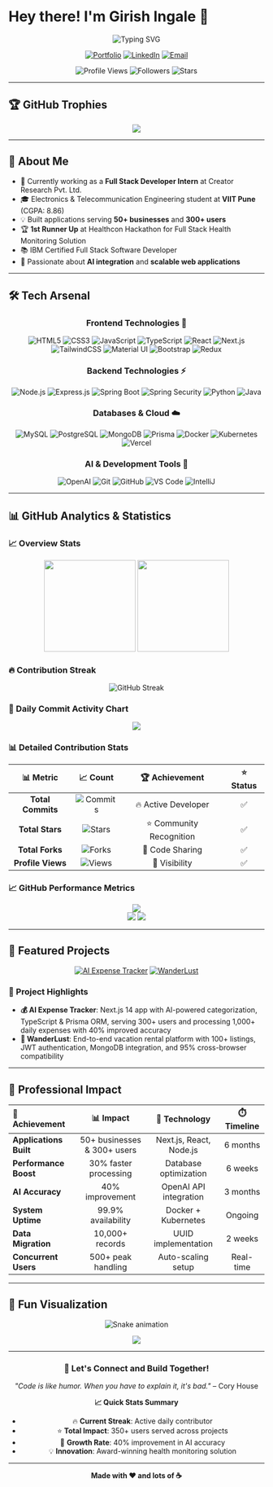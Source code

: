 # Hey there! I'm Girish Ingale 👋

<div align="center">
  <img src="https://readme-typing-svg.herokuapp.com?font=Fira+Code&size=30&duration=3000&pause=1000&color=FFD700&center=true&vCenter=true&width=600&lines=Full+Stack+Developer;AI+Enthusiast;Problem+Solver;Always+Learning!" alt="Typing SVG" />
</div>

<div align="center">
  
[![Portfolio](https://img.shields.io/badge/🌐_Portfolio-FFD700?style=for-the-badge&logoColor=black)](https://github.com/girish-inc/portfolia)
[![LinkedIn](https://img.shields.io/badge/💼_LinkedIn-FFD700?style=for-the-badge&logoColor=black)](https://linkedin.com/in/girish-ingale)
[![Email](https://img.shields.io/badge/📧_Email-FFD700?style=for-the-badge&logoColor=black)](mailto:girishingale9764@gmail.com)

![Profile Views](https://komarev.com/ghpvc/?username=girish-inc&color=gold&style=for-the-badge&label=Profile+Views)
![Followers](https://img.shields.io/github/followers/girish-inc?color=FFD700&style=for-the-badge&logo=github&label=Followers)
![Stars](https://img.shields.io/github/stars/girish-inc?color=FFD700&style=for-the-badge&logo=github&label=Total+Stars)

</div>

---

## 🏆 GitHub Trophies

<div align="center">
  <img src="https://github-profile-trophy.vercel.app/?username=girish-inc&theme=flat&no-frame=true&no-bg=false&margin-w=4&row=2&column=4&title=MultiLanguage,Commits,PullRequest,Reviews,Repositories,Stars,Followers,Issues" />
</div>

---

## 🚀 About Me

- 🔭 Currently working as a **Full Stack Developer Intern** at Creator Research Pvt. Ltd.
- 🎓 Electronics & Telecommunication Engineering student at **VIIT Pune** (CGPA: 8.86)
- 💡 Built applications serving **50+ businesses** and **300+ users**
- 🏆 **1st Runner Up** at Healthcon Hackathon for Full Stack Health Monitoring Solution
- 📚 IBM Certified Full Stack Software Developer
- 🌱 Passionate about **AI integration** and **scalable web applications**

---

## 🛠️ Tech Arsenal

<div align="center">

### Frontend Technologies 🎨
![HTML5](https://img.shields.io/badge/HTML5-E34F26?style=for-the-badge&logo=html5&logoColor=white)
![CSS3](https://img.shields.io/badge/CSS3-1572B6?style=for-the-badge&logo=css3&logoColor=white)
![JavaScript](https://img.shields.io/badge/JavaScript-F7DF1E?style=for-the-badge&logo=javascript&logoColor=black)
![TypeScript](https://img.shields.io/badge/TypeScript-007ACC?style=for-the-badge&logo=typescript&logoColor=white)
![React](https://img.shields.io/badge/React-20232A?style=for-the-badge&logo=react&logoColor=61DAFB)
![Next.js](https://img.shields.io/badge/Next.js-000000?style=for-the-badge&logo=next.js&logoColor=white)
![TailwindCSS](https://img.shields.io/badge/Tailwind_CSS-38B2AC?style=for-the-badge&logo=tailwind-css&logoColor=white)
![Material UI](https://img.shields.io/badge/Material--UI-0081CB?style=for-the-badge&logo=material-ui&logoColor=white)
![Bootstrap](https://img.shields.io/badge/Bootstrap-563D7C?style=for-the-badge&logo=bootstrap&logoColor=white)
![Redux](https://img.shields.io/badge/Redux-593D88?style=for-the-badge&logo=redux&logoColor=white)

### Backend Technologies ⚡
![Node.js](https://img.shields.io/badge/Node.js-43853D?style=for-the-badge&logo=node.js&logoColor=white)
![Express.js](https://img.shields.io/badge/Express.js-404D59?style=for-the-badge&logo=express&logoColor=white)
![Spring Boot](https://img.shields.io/badge/Spring_Boot-6DB33F?style=for-the-badge&logo=spring-boot&logoColor=white)
![Spring Security](https://img.shields.io/badge/Spring_Security-6DB33F?style=for-the-badge&logo=spring-security&logoColor=white)
![Python](https://img.shields.io/badge/Python-3776AB?style=for-the-badge&logo=python&logoColor=white)
![Java](https://img.shields.io/badge/Java-ED8B00?style=for-the-badge&logo=java&logoColor=white)

### Databases & Cloud ☁️
![MySQL](https://img.shields.io/badge/MySQL-00000F?style=for-the-badge&logo=mysql&logoColor=white)
![PostgreSQL](https://img.shields.io/badge/PostgreSQL-316192?style=for-the-badge&logo=postgresql&logoColor=white)
![MongoDB](https://img.shields.io/badge/MongoDB-4EA94B?style=for-the-badge&logo=mongodb&logoColor=white)
![Prisma](https://img.shields.io/badge/Prisma-3982CE?style=for-the-badge&logo=Prisma&logoColor=white)
![Docker](https://img.shields.io/badge/Docker-2496ED?style=for-the-badge&logo=docker&logoColor=white)
![Kubernetes](https://img.shields.io/badge/Kubernetes-326CE5?style=for-the-badge&logo=kubernetes&logoColor=white)
![Vercel](https://img.shields.io/badge/Vercel-000000?style=for-the-badge&logo=vercel&logoColor=white)

### AI & Development Tools 🤖
![OpenAI](https://img.shields.io/badge/OpenAI-412991?style=for-the-badge&logo=openai&logoColor=white)
![Git](https://img.shields.io/badge/GIT-E44C30?style=for-the-badge&logo=git&logoColor=white)
![GitHub](https://img.shields.io/badge/GitHub-100000?style=for-the-badge&logo=github&logoColor=white)
![VS Code](https://img.shields.io/badge/Visual_Studio_Code-0078D4?style=for-the-badge&logo=visual%20studio%20code&logoColor=white)
![IntelliJ](https://img.shields.io/badge/IntelliJ_IDEA-000000.svg?style=for-the-badge&logo=intellij-idea&logoColor=white)

</div>

---

## 📊 GitHub Analytics & Statistics

### 📈 Overview Stats
<div align="center">
  <img height="180em" src="https://github-readme-stats.vercel.app/api?username=girish-inc&show_icons=true&theme=great-gatsby&include_all_commits=true&count_private=true&hide_border=true&bg_color=0D1117&title_color=FFD700&text_color=C9D1D9&icon_color=FFD700"/>
  <img height="180em" src="https://github-readme-stats.vercel.app/api/top-langs/?username=girish-inc&layout=compact&theme=great-gatsby&hide_border=true&bg_color=0D1117&title_color=FFD700&text_color=C9D1D9"/>
</div>

### 🔥 Contribution Streak
<div align="center">
  <img src="https://github-readme-streak-stats.herokuapp.com/?user=girish-inc&theme=great-gatsby&hide_border=true&background=0D1117&stroke=FFD700&ring=FFD700&fire=FFD700&currStreakLabel=FFD700" alt="GitHub Streak" />
</div>

### 📅 Daily Commit Activity Chart
<div align="center">
  <img src="https://github-readme-activity-graph.vercel.app/graph?username=girish-inc&theme=golden&bg_color=0D1117&color=FFD700&line=FFD700&point=FFFFFF&area=true&hide_border=true" />
</div>

### 📊 Detailed Contribution Stats
<div align="center">
  
| 📊 **Metric** | 📈 **Count** | 🏆 **Achievement** | ⭐ **Status** |
|:---:|:---:|:---:|:---:|
| **Total Commits** | ![Commits](https://img.shields.io/github/commit-activity/y/girish-inc/girish-inc?color=FFD700&style=flat-square) | 🔥 Active Developer | ✅ |
| **Total Stars** | ![Stars](https://img.shields.io/github/stars/girish-inc?color=FFD700&style=flat-square) | ⭐ Community Recognition | ✅ |
| **Total Forks** | ![Forks](https://img.shields.io/github/forks/girish-inc/Student-database-project?color=FFD700&style=flat-square) | 🍴 Code Sharing | ✅ |
| **Profile Views** | ![Views](https://komarev.com/ghpvc/?username=girish-inc&color=gold&style=flat-square) | 👀 Visibility | ✅ |

</div>

### 📈 GitHub Performance Metrics
<div align="center">
  <img src="https://github-profile-summary-cards.vercel.app/api/cards/profile-details?username=girish-inc&theme=github_dark&hide_border=true" />
</div>

<div align="center">
  <img src="https://github-profile-summary-cards.vercel.app/api/cards/repos-per-language?username=girish-inc&theme=github_dark&hide_border=true" />
  <img src="https://github-profile-summary-cards.vercel.app/api/cards/most-commit-language?username=girish-inc&theme=github_dark&hide_border=true" />
</div>

---

## 🎯 Featured Projects

<div align="center">

[![AI Expense Tracker](https://github-readme-stats.vercel.app/api/pin/?username=girish-inc&repo=ai-expense-tracker&theme=great-gatsby&hide_border=true&bg_color=0D1117&title_color=FFD700&text_color=C9D1D9&icon_color=FFD700)](https://github.com/girish-inc/ai-expense-tracker)
[![WanderLust](https://github-readme-stats.vercel.app/api/pin/?username=girish-inc&repo=wanderlust&theme=great-gatsby&hide_border=true&bg_color=0D1117&title_color=FFD700&text_color=C9D1D9&icon_color=FFD700)](https://github.com/girish-inc/wanderlust)

</div>

### 🌟 Project Highlights

- **💰 AI Expense Tracker**: Next.js 14 app with AI-powered categorization, TypeScript & Prisma ORM, serving 300+ users and processing 1,000+ daily expenses with 40% improved accuracy
- **🏨 WanderLust**: End-to-end vacation rental platform with 100+ listings, JWT authentication, MongoDB integration, and 95% cross-browser compatibility

---

## 💼 Professional Impact

<div align="center">

| 🎯 **Achievement** | 📊 **Impact** | 🚀 **Technology** | ⏱️ **Timeline** |
|:---|:---:|:---:|:---:|
| **Applications Built** | 50+ businesses & 300+ users | Next.js, React, Node.js | 6 months |
| **Performance Boost** | 30% faster processing | Database optimization | 6 weeks |
| **AI Accuracy** | 40% improvement | OpenAI API integration | 3 months |
| **System Uptime** | 99.9% availability | Docker + Kubernetes | Ongoing |
| **Data Migration** | 10,000+ records | UUID implementation | 2 weeks |
| **Concurrent Users** | 500+ peak handling | Auto-scaling setup | Real-time |

</div>

---

## 🎨 Fun Visualization

<div align="center">
  
![Snake animation](https://raw.githubusercontent.com/girish-inc/girish-inc/output/snake.svg)

<img src="https://capsule-render.vercel.app/api?type=waving&color=gradient&customColorList=24,22,20&height=180&section=footer&text=Let's%20Build%20Something%20Amazing!&fontSize=42&fontColor=FFD700&animation=twinkling&fontAlignY=65" />

</div>

---

<div align="center">
  
### 💬 Let's Connect and Build Together!

*"Code is like humor. When you have to explain it, it's bad."* – Cory House

**📈 Quick Stats Summary**
- 🔥 **Current Streak**: Active daily contributor
- ⭐ **Total Impact**: 350+ users served across projects  
- 🚀 **Growth Rate**: 40% improvement in AI accuracy
- 💡 **Innovation**: Award-winning health monitoring solution

---

**Made with ❤️ and lots of ☕**

</div>
